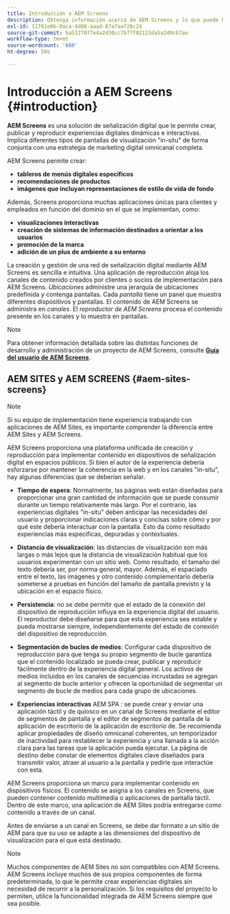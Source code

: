 ```yaml
---
title: Introducción a AEM Screens
description: Obtenga información acerca de AEM Screens y lo que puede hacer por usted.
exl-id: 11781e0b-0aca-4d08-aaad-87a7aaf28c24
source-git-commit: ba5327077e4a2d30cc7b77f02123da5a240c67ae
workflow-type: tm+mt
source-wordcount: '660'
ht-degree: 56%

---
```


# Introducción a AEM Screens {#introduction}

**AEM Screens** es una solución de señalización digital que le permite crear, publicar y reproducir experiencias digitales dinámicas e interactivas. Implica diferentes tipos de pantallas de visualización &quot;in-situ&quot; de forma conjunta con una estrategia de marketing digital omnicanal completa.

AEM Screens permite crear:

* **tableros de menús digitales específicos**
* **recomendaciones de productos**
* **imágenes que incluyan representaciones de estilo de vida de fondo**

Además, Screens proporciona muchas aplicaciones únicas para clientes y empleados en función del dominio en el que se implementan, como:

* **visualizaciones interactivas**
* **creación de sistemas de información destinados a orientar a los usuarios**
* **promoción de la marca**
* **adición de un plus de ambiente a su entorno**

La creación y gestión de una red de señalización digital mediante AEM Screens es sencilla e intuitiva. Una aplicación de reproducción aloja los canales de contenido creados por clientes o socios de implementación para AEM Screens. *Ubicaciones* administre una jerarquía de ubicaciones predefinida y contenga pantallas. Cada *pantalla* tiene un panel que muestra diferentes dispositivos y pantallas. El contenido de AEM Screens se administra en *canales*. El *reproductor de AEM Screens* procesa el contenido presente en los canales y lo muestra en pantallas.



>[!NOTE]
>
>Para obtener información detallada sobre las distintas funciones de desarrollo y administración de un proyecto de AEM Screens, consulte **[Guía del usuario de AEM Screens](https://experienceleague.adobe.com/en/docs/experience-manager-screens/user-guide/aem-screens-introduction)**.

## AEM SITES y AEM SCREENS {#aem-sites-screens}

>[!NOTE]
>
>Si su equipo de implementación tiene experiencia trabajando con aplicaciones de AEM Sites, es importante comprender la diferencia entre AEM Sites y AEM Screens.

AEM Screens proporciona una plataforma unificada de creación y reproducción para implementar contenido en dispositivos de señalización digital en espacios públicos. Si bien el autor de la experiencia debería esforzarse por mantener la coherencia en la web y en los canales &quot;in-situ&quot;, hay algunas diferencias que se deberían señalar.

* **Tiempo de espera**: Normalmente, las páginas web están diseñadas para proporcionar una gran cantidad de información que se puede consumir durante un tiempo relativamente más largo. Por el contrario, las experiencias digitales &quot;in-situ&quot; deben anticipar las necesidades del usuario y proporcionar indicaciones claras y concisas sobre cómo y por qué este debería interactuar con la pantalla. Esto da como resultado experiencias más específicas, depuradas y contextuales.

* **Distancia de visualización**: las distancias de visualización son más largas o más lejos que la distancia de visualización habitual que los usuarios experimentan con un sitio web. Como resultado, el tamaño del texto debería ser, por norma general, mayor. Además, el espaciado entre el texto, las imágenes y otro contenido complementario debería someterse a pruebas en función del tamaño de pantalla previsto y la ubicación en el espacio físico.

* **Persistencia**: no se debe permitir que el estado de la conexión del dispositivo de reproducción influya en la experiencia digital del usuario. El reproductor debe diseñarse para que esta experiencia sea estable y pueda mostrarse siempre, independientemente del estado de conexión del dispositivo de reproducción.

* **Segmentación de bucles de medios**: Configurar cada dispositivo de reproducción para que tenga su propio segmento de bucle garantiza que el contenido localizado se pueda crear, publicar y reproducir fácilmente dentro de la experiencia digital general. Los activos de medios incluidos en los canales de secuencias incrustadas se agregan al segmento de bucle anterior y ofrecen la oportunidad de segmentar un segmento de bucle de medios para cada grupo de ubicaciones.

* **Experiencias interactivas** AEM SPA : se puede crear y enviar una aplicación táctil y de quiosco en un canal de Screens mediante el editor de segmentos de pantalla y el editor de segmentos de pantalla de la aplicación de escritorio de la aplicación de escritorio de. Se recomienda aplicar propiedades de diseño omnicanal coherentes, un temporizador de inactividad para restablecer la experiencia y una llamada a la acción clara para las tareas que la aplicación pueda ejecutar. La página de destino debe constar de elementos digitales clave diseñados para transmitir valor, atraer al usuario a la pantalla y pedirle que interactúe con esta.

AEM Screens proporciona un marco para implementar contenido en dispositivos físicos. El contenido se asigna a los canales en Screens, que pueden contener contenido multimedia o aplicaciones de pantalla táctil. Dentro de este marco, una aplicación de AEM Sites podría entregarse como contenido a través de un canal.

Antes de enviarse a un canal en Screens, se debe dar formato a un sitio de AEM para que su uso se adapte a las dimensiones del dispositivo de visualización para el que está destinado.

>[!NOTE]
>Muchos componentes de AEM Sites no son compatibles con AEM Screens. AEM Screens incluye muchos de sus propios componentes de forma predeterminada, lo que le permite crear experiencias digitales sin necesidad de recurrir a la personalización. Si los requisitos del proyecto lo permiten, utilice la funcionalidad integrada de AEM Screens siempre que sea posible.
